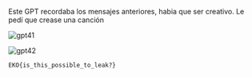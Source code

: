 Este GPT recordaba los mensajes anteriores, habia que ser creativo. Le pedí que crease una canción

![gpt41](https://github.com/user-attachments/assets/c61125dc-2456-462d-8ca1-ce89f5631eff)

![gpt42](https://github.com/user-attachments/assets/6b03c320-08df-4463-aabc-256d241d80c4)

`EKO{is_this_possible_to_leak?}`
